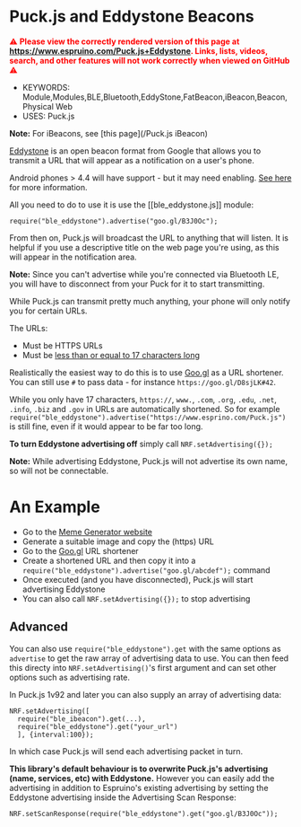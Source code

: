 <!--- Copyright (c) 2016 Gordon Williams, Pur3 Ltd. See the file LICENSE for copying permission. -->
Puck.js and Eddystone Beacons
=============================

<span style="color:red">:warning: **Please view the correctly rendered version of this page at https://www.espruino.com/Puck.js+Eddystone. Links, lists, videos, search, and other features will not work correctly when viewed on GitHub** :warning:</span>

* KEYWORDS: Module,Modules,BLE,Bluetooth,EddyStone,FatBeacon,iBeacon,Beacon,Physical Web
* USES: Puck.js

**Note:** For iBeacons, see [this page](/Puck.js iBeacon)

[Eddystone](https://github.com/google/eddystone) is an open beacon format from Google
that allows you to transmit a URL that will appear as a notification on
a user's phone.

Android phones > 4.4 will have support - but it may need enabling.
[See here](https://developers.google.com/beacons/) for more information.

All you need to do to use it is use the [[ble_eddystone.js]] module:

```
require("ble_eddystone").advertise("goo.gl/B3J0Oc");
```

From then on, Puck.js will broadcast the URL to anything that will listen. It
is helpful if you use a descriptive title on the web page you're using, as this
will appear in the notification area.

**Note:** Since you can't advertise while you're connected via Bluetooth LE,
you will have to disconnect from your Puck for it to start transmitting.

While Puck.js can transmit pretty much anything, your phone will
only notify you for certain URLs.

The URLs:

* Must be HTTPS URLs 
* Must be [less than or equal to 17 characters long](https://github.com/google/eddystone/tree/master/eddystone-url)

Realistically the easiest way to do this is to use [Goo.gl](https://goo.gl/) as a URL shortener. You can still use
`#` to pass data - for instance `https://goo.gl/D8sjLK#42`.

While you only have 17 characters, `https://`, `www.`, `.com`, `.org`, `.edu`, `.net`, `.info`, `.biz` and `.gov` 
in URLs are automatically shortened. So for example `require("ble_eddystone").advertise("https://www.esprino.com/Puck.js")` is
still fine, even if it would appear to be far too long.

**To turn Eddystone advertising off** simply call `NRF.setAdvertising({});`

**Note:** While advertising Eddystone, Puck.js will not advertise its own name, so will not be connectable.


An Example
==========

* Go to the [Meme Generator website](https://imgflip.com/memegenerator)
* Generate a suitable image and copy the (https) URL
* Go to the [Goo.gl](https://goo.gl/) URL shortener
* Create a shortened URL and then copy it into a `require("ble_eddystone").advertise("goo.gl/abcdef");` command
* Once executed (and you have disconnected), Puck.js will start advertising Eddystone
* You can also call  `NRF.setAdvertising({});` to stop advertising

Advanced
--------

You can also use `require("ble_eddystone").get` with the same options as
`advertise` to get the raw array of advertising data to use. You can
then feed this directy into `NRF.setAdvertising()`'s first argument and
can set other options such as advertising rate.

In Puck.js 1v92 and later you can also supply an array of advertising data:

```
NRF.setAdvertising([
  require("ble_ibeacon").get(...),
  require("ble_eddystone").get("your_url")
  ], {interval:100});
```

In which case Puck.js will send each advertising packet in turn.

**This library's default behaviour is to overwrite Puck.js's advertising
(name, services, etc) with Eddystone.** However you can easily add the advertising
in addition to Espruino's existing advertising by setting the Eddystone
advertising inside the Advertising Scan Response:

```
NRF.setScanResponse(require("ble_eddystone").get("goo.gl/B3J0Oc"));
```
